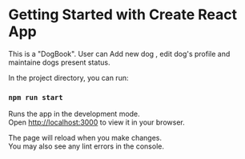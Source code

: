 # Getting Started with Create React App

This is a "DogBook".
User can Add new dog , edit dog's profile and maintaine dogs present status.



In the project directory, you can run:

### `npm run start`

Runs the app in the development mode.\
Open [http://localhost:3000](http://localhost:3000) to view it in your browser.

The page will reload when you make changes.\
You may also see any lint errors in the console.

